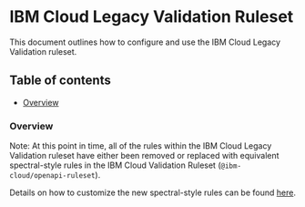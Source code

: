 # IBM Cloud Legacy Validation Ruleset
This document outlines how to configure and use the IBM Cloud Legacy Validation ruleset.


## Table of contents

<!--
  The TOC below is generated using the `markdown-toc` node package.

      https://github.com/jonschlinkert/markdown-toc

  You should regenerate the TOC after making changes to this file.

      markdown-toc --maxdepth 4 -i docs/ibm-legacy-rules.md
  -->

<!-- toc -->

- [Overview](#overview)

<!-- tocstop -->

### Overview
Note: At this point in time, all of the rules within the IBM Cloud Legacy Validation ruleset have either been removed or
replaced with equivalent spectral-style rules in the IBM Cloud Validation Ruleset (`@ibm-cloud/openapi-ruleset`).

Details on how to customize the new spectral-style rules can be found
[here](https://github.com/IBM/openapi-validator/blob/circular-refs/docs/ibm-cloud-rules.md#customization).

